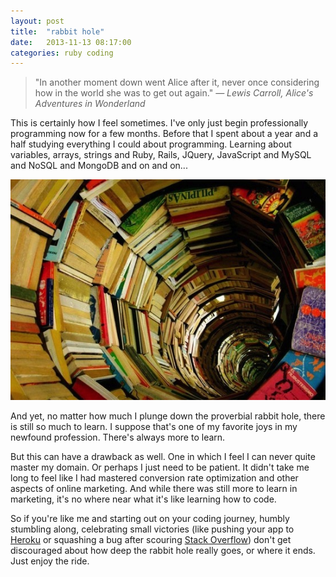 ```yaml
---
layout: post
title:  "rabbit hole"
date:   2013-11-13 08:17:00
categories: ruby coding
---
```

> "In another moment down went Alice after it, never once considering how in the world she was to get out again."
> *― Lewis Carroll, Alice's Adventures in Wonderland*

This is certainly how I feel sometimes. I've only just begin professionally programming now for a few months. Before that I spent about a year and a half studying everything I could about programming. Learning about variables, arrays, strings and Ruby, Rails, JQuery, JavaScript and MySQL and NoSQL and MongoDB and on and on...

![Rabbit Hole][hole]

And yet, no matter how much I plunge down the proverbial rabbit hole, there is still so much to learn. I suppose that's one of my favorite joys in my newfound profession. There's always more to learn. 

But this can have a drawback as well. One in which I feel I can never quite master my domain. Or perhaps I just need to be patient. It didn't take me long to feel like I had mastered conversion rate optimization and other aspects of online marketing. And while there was still more to learn in marketing, it's no where near what it's like learning how to code.

So if you're like me and starting out on your coding journey, humbly stumbling along, celebrating small victories (like pushing your app to [Heroku][heroku] or squashing a bug after scouring [Stack Overflow][stack]) don't get discouraged about how deep the rabbit hole really goes, or where it ends. Just enjoy the ride.

[heroku]: https://www.heroku.com/
[stack]: http://stackoverflow.com/
[hole]: /images/rabbit-hole.jpg